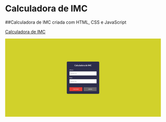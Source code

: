 # Calculadora de IMC
 ##Calculadora de IMC criada com HTML, CSS e JavaScript

<a href="#">Calculadora de IMC</a>

<img src="assets/print-IMC.png">